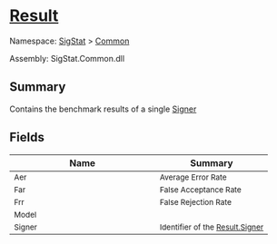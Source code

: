 # [Result](./Result.md)

Namespace: [SigStat]() > [Common](./README.md)

Assembly: SigStat.Common.dll

## Summary
Contains the benchmark results of a single [Signer](https://github.com/hargitomi97/sigstat/blob/master/docs/md/SigStat/Common/Signer.md)

## Fields

| Name | Summary | 
| --- | --- | 
| <sub>Aer</sub><img width=200/>| <sub>Average Error Rate</sub>| <br>
| <sub>Far</sub><img width=200/>| <sub>False Acceptance Rate</sub>| <br>
| <sub>Frr</sub><img width=200/>| <sub>False Rejection Rate</sub>| <br>
| <sub>Model</sub><img width=200/>| <sub></sub>| <br>
| <sub>Signer</sub><img width=200/>| <sub>Identifier of the [Result.Signer](https://github.com/hargitomi97/sigstat/blob/master/docs/md/SigStat/Common/Result.md)</sub>| <br>


